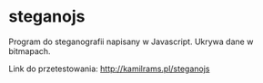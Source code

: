 # steganojs

Program do steganografii napisany w Javascript.
Ukrywa dane w bitmapach.

Link do przetestowania: http://kamilrams.pl/steganojs
